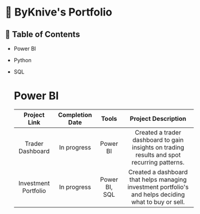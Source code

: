 # 📂 ByKnive's Portfolio
## 📖 Table of Contents
- Power BI
- Python
- SQL

  # Power BI
  | Project Link | Completion Date | Tools | Project Description |
  | :----------: | :-------------: | :---: | :-----------------: |
  | Trader Dashboard | In progress | Power BI | Created a trader dashboard to gain insights on trading results and spot recurring patterns. |
  | Investment Portfolio | In progress | Power BI, SQL | Created a dashboard that helps managing investment portfolio's and helps deciding what to buy or sell. |
